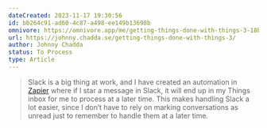 ```yaml
---
dateCreated: 2023-11-17 19:30:56
id: bb264c91-ad60-4c87-a498-ee149b13698b
omnivore: https://omnivore.app/me/getting-things-done-with-things-3-18bdfd67614
url: https://johnny.chadda.se/getting-things-done-with-things-3/
author: Johnny Chadda
status: To Process
type: Article
---
```



> Slack is a big thing at work, and I have created an automation in [Zapier](https://zapier.com/?ref=johnny.chadda.se) where if I star a message in Slack, it will end up in my Things inbox for me to process at a later time. This makes handling Slack a lot easier, since I don’t have to rely on marking conversations as unread just to remember to handle them at a later time. 


